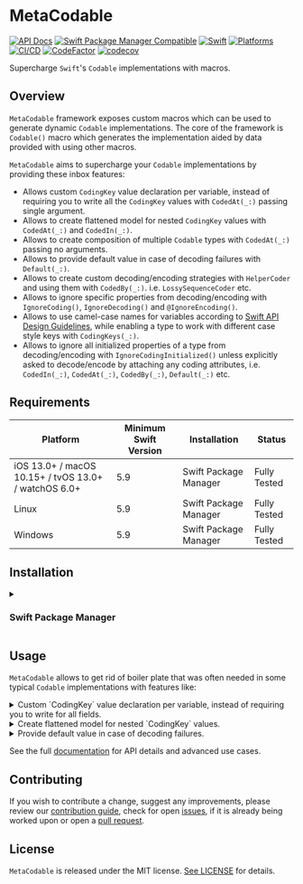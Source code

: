 # MetaCodable

[![API Docs](http://img.shields.io/badge/Read_the-docs-2196f3.svg)](https://swiftylab.github.io/MetaCodable/documentation/metacodable/)
[![Swift Package Manager Compatible](https://img.shields.io/github/v/tag/SwiftyLab/MetaCodable?label=SPM&color=orange)](https://badge.fury.io/gh/SwiftyLab%2FMetaCodable)
[![Swift](https://img.shields.io/badge/Swift-5.9+-orange)](https://img.shields.io/badge/Swift-5-DE5D43)
[![Platforms](https://img.shields.io/badge/Platforms-all-sucess)](https://img.shields.io/badge/Platforms-all-sucess)
[![CI/CD](https://github.com/SwiftyLab/MetaCodable/actions/workflows/main.yml/badge.svg?event=push)](https://github.com/SwiftyLab/MetaCodable/actions/workflows/main.yml)
[![CodeFactor](https://www.codefactor.io/repository/github/swiftylab/metacodable/badge)](https://www.codefactor.io/repository/github/swiftylab/metacodable)
[![codecov](https://codecov.io/gh/SwiftyLab/MetaCodable/branch/main/graph/badge.svg?token=jKxMv5oFeA)](https://codecov.io/gh/SwiftyLab/MetaCodable)
<!-- [![CodeQL](https://github.com/SwiftyLab/MetaCodable/actions/workflows/codeql-analysis.yml/badge.svg?event=schedule)](https://github.com/SwiftyLab/MetaCodable/actions/workflows/codeql-analysis.yml) -->

Supercharge `Swift`'s `Codable` implementations with macros.

## Overview

`MetaCodable` framework exposes custom macros which can be used to generate dynamic `Codable` implementations. The core of the framework is ``Codable()`` macro which generates the implementation aided by data provided with using other macros.

`MetaCodable` aims to supercharge your `Codable` implementations by providing these inbox features:

- Allows custom `CodingKey` value declaration per variable, instead of requiring you to write all the `CodingKey` values with ``CodedAt(_:)`` passing single argument.
- Allows to create flattened model for nested `CodingKey` values with ``CodedAt(_:)`` and ``CodedIn(_:)``.
- Allows to create composition of multiple `Codable` types with ``CodedAt(_:)`` passing no arguments.
- Allows to provide default value in case of decoding failures with ``Default(_:)``.
- Allows to create custom decoding/encoding strategies with ``HelperCoder`` and using them with ``CodedBy(_:)``. i.e. ``LossySequenceCoder`` etc.
- Allows to ignore specific properties from decoding/encoding with ``IgnoreCoding()``, ``IgnoreDecoding()`` and ``@IgnoreEncoding()``.
- Allows to use camel-case names for variables according to [Swift API Design Guidelines](https://www.swift.org/documentation/api-design-guidelines/#general-conventions), while enabling a type to work with different case style keys with ``CodingKeys(_:)``.
- Allows to ignore all initialized properties of a type from decoding/encoding with ``IgnoreCodingInitialized()`` unless explicitly asked to decode/encode by attaching any coding attributes, i.e. ``CodedIn(_:)``, ``CodedAt(_:)``,
``CodedBy(_:)``, ``Default(_:)`` etc.

## Requirements

| Platform | Minimum Swift Version | Installation | Status |
| --- | --- | --- | --- |
| iOS 13.0+ / macOS 10.15+ / tvOS 13.0+ / watchOS 6.0+ | 5.9 | Swift Package Manager | Fully Tested |
| Linux | 5.9 | Swift Package Manager | Fully Tested |
| Windows | 5.9 | Swift Package Manager | Fully Tested |

## Installation

<details>
  <summary><h3>Swift Package Manager</h3></summary>

The [Swift Package Manager](https://swift.org/package-manager/) is a tool for automating the distribution of Swift code and is integrated into the `swift` compiler.

Once you have your Swift package set up, adding `MetaCodable` as a dependency is as easy as adding it to the `dependencies` value of your `Package.swift`.

```swift
.package(url: "https://github.com/SwiftyLab/MetaCodable.git", from: "1.0.0"),
```

Then you can add the `MetaCodable` module product as dependency to the `target`s of your choosing, by adding it to the `dependencies` value of your `target`s.

```swift
.product(name: "MetaCodable", package: "MetaCodable"),
```

</details>

## Usage

`MetaCodable` allows to get rid of boiler plate that was often needed in some typical `Codable` implementations with features like:

<details>
  <summary>Custom `CodingKey` value declaration per variable, instead of requiring you to write for all fields.</summary>

 i.e. in the official [docs](https://developer.apple.com/documentation/foundation/archives_and_serialization/encoding_and_decoding_custom_types#2904057), to define custom `CodingKey` for 2 fields of `Landmark` type you had to write:

```swift
struct Landmark: Codable {
    var name: String
    var foundingYear: Int
    var location: Coordinate
    var vantagePoints: [Coordinate]

    enum CodingKeys: String, CodingKey {
        case name = "title"
        case foundingYear = "founding_date"
        case location
        case vantagePoints
    }
}
```

But with `MetaCodable` all you have to write is this:

```swift
@Codable
struct Landmark {
    @CodedAt("title")
    var name: String
    @CodedAt("founding_date")
    var foundingYear: Int

    var location: Coordinate
    var vantagePoints: [Coordinate]
}
```

</details>

<details>
  <summary>Create flattened model for nested `CodingKey` values.</summary>

i.e. in official [docs](https://developer.apple.com/documentation/foundation/archives_and_serialization/encoding_and_decoding_custom_types#2904058) to decode a JSON like this:

```json
{
  "latitude": 0,
  "longitude": 0,
  "additionalInfo": {
      "elevation": 0
  }
}
```

You had to write all these boilerplate:

```swift
struct Coordinate {
    var latitude: Double
    var longitude: Double
    var elevation: Double

    enum CodingKeys: String, CodingKey {
        case latitude
        case longitude
        case additionalInfo
    }

    enum AdditionalInfoKeys: String, CodingKey {
        case elevation
    }
}

extension Coordinate: Decodable {
    init(from decoder: Decoder) throws {
        let values = try decoder.container(keyedBy: CodingKeys.self)
        latitude = try values.decode(Double.self, forKey: .latitude)
        longitude = try values.decode(Double.self, forKey: .longitude)

        let additionalInfo = try values.nestedContainer(keyedBy: AdditionalInfoKeys.self, forKey: .additionalInfo)
        elevation = try additionalInfo.decode(Double.self, forKey: .elevation)
    }
}

extension Coordinate: Encodable {
    func encode(to encoder: Encoder) throws {
        var container = encoder.container(keyedBy: CodingKeys.self)
        try container.encode(latitude, forKey: .latitude)
        try container.encode(longitude, forKey: .longitude)

        var additionalInfo = container.nestedContainer(keyedBy: AdditionalInfoKeys.self, forKey: .additionalInfo)
        try additionalInfo.encode(elevation, forKey: .elevation)
    }
}
```

But with `MetaCodable` all you have to write is this:

```swift
@Codable
struct Coordinate {
    var latitude: Double
    var longitude: Double

    @CodedAt("additionalInfo", "elevation")
    var elevation: Double
}
```

You can even minimize further using `CodedIn` macro since the final `CodingKey` value is the same as field name:

```swift
@Codable
struct Coordinate {
    var latitude: Double
    var longitude: Double

    @CodedIn("additionalInfo")
    var elevation: Double
}
```

</details>

<details>
  <summary>Provide default value in case of decoding failures.</summary>

Instead of throwing error in case of missing data or type mismatch, you can provide a default value that will be assigned in this case. The following definition with `MetaCodable`:

```swift
@Codable
struct CodableData {
    @Default("some")
    let field: String
}
```

will not throw any error when empty JSON(`{}`) or JSON with type mismatch(`{ "field": 5 }`) is provided. The default value will be assigned in such case.

Also, memberwise initializer can be generated that uses this default value for the field.

```swift
@Codable
@MemberInit
struct CodableData {
    @Default("some")
    let field: String
}
```

The memberwise initializer generated will look like this:

```swift
init(field: String = "some") {
    self.field = field
}
```

</details>

See the full [documentation](https://swiftylab.github.io/MetaCodable/documentation/metacodable/) for API details and advanced use cases.

## Contributing

If you wish to contribute a change, suggest any improvements,
please review our [contribution guide](CONTRIBUTING.md),
check for open [issues](https://github.com/SwiftyLab/MetaCodable/issues), if it is already being worked upon
or open a [pull request](https://github.com/SwiftyLab/MetaCodable/pulls).

## License

`MetaCodable` is released under the MIT license. [See LICENSE](LICENSE) for details.
